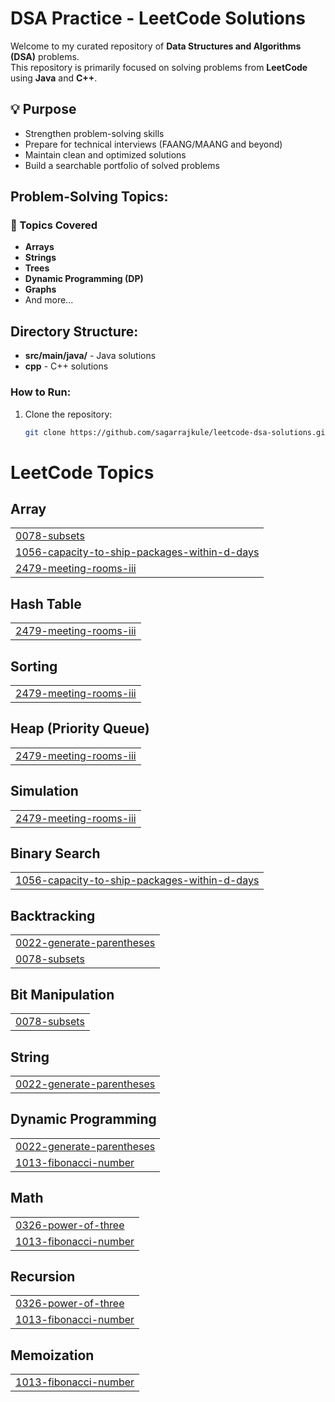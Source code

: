 # DSA Practice - LeetCode Solutions

Welcome to my curated repository of **Data Structures and Algorithms (DSA)** problems.  
This repository is primarily focused on solving problems from **LeetCode** using **Java** and **C++**.

## 💡 Purpose

- Strengthen problem-solving skills
- Prepare for technical interviews (FAANG/MAANG and beyond)
- Maintain clean and optimized solutions
- Build a searchable portfolio of solved problems

## Problem-Solving Topics:

### 📌 Topics Covered

- **Arrays**
- **Strings**
- **Trees**
- **Dynamic Programming (DP)**
- **Graphs**
- And more...

## Directory Structure:

- **src/main/java/** - Java solutions
- **cpp** - C++ solutions

### How to Run:

1. Clone the repository:
   ```bash
   git clone https://github.com/sagarrajkule/leetcode-dsa-solutions.git

<!---LeetCode Topics Start-->
# LeetCode Topics
## Array
|  |
| ------- |
| [0078-subsets](https://github.com/sagarrajkule/leetcode-dsa-solutions/tree/master/0078-subsets) |
| [1056-capacity-to-ship-packages-within-d-days](https://github.com/sagarrajkule/leetcode-dsa-solutions/tree/master/1056-capacity-to-ship-packages-within-d-days) |
| [2479-meeting-rooms-iii](https://github.com/sagarrajkule/leetcode-dsa-solutions/tree/master/2479-meeting-rooms-iii) |
## Hash Table
|  |
| ------- |
| [2479-meeting-rooms-iii](https://github.com/sagarrajkule/leetcode-dsa-solutions/tree/master/2479-meeting-rooms-iii) |
## Sorting
|  |
| ------- |
| [2479-meeting-rooms-iii](https://github.com/sagarrajkule/leetcode-dsa-solutions/tree/master/2479-meeting-rooms-iii) |
## Heap (Priority Queue)
|  |
| ------- |
| [2479-meeting-rooms-iii](https://github.com/sagarrajkule/leetcode-dsa-solutions/tree/master/2479-meeting-rooms-iii) |
## Simulation
|  |
| ------- |
| [2479-meeting-rooms-iii](https://github.com/sagarrajkule/leetcode-dsa-solutions/tree/master/2479-meeting-rooms-iii) |
## Binary Search
|  |
| ------- |
| [1056-capacity-to-ship-packages-within-d-days](https://github.com/sagarrajkule/leetcode-dsa-solutions/tree/master/1056-capacity-to-ship-packages-within-d-days) |
## Backtracking
|  |
| ------- |
| [0022-generate-parentheses](https://github.com/sagarrajkule/leetcode-dsa-solutions/tree/master/0022-generate-parentheses) |
| [0078-subsets](https://github.com/sagarrajkule/leetcode-dsa-solutions/tree/master/0078-subsets) |
## Bit Manipulation
|  |
| ------- |
| [0078-subsets](https://github.com/sagarrajkule/leetcode-dsa-solutions/tree/master/0078-subsets) |
## String
|  |
| ------- |
| [0022-generate-parentheses](https://github.com/sagarrajkule/leetcode-dsa-solutions/tree/master/0022-generate-parentheses) |
## Dynamic Programming
|  |
| ------- |
| [0022-generate-parentheses](https://github.com/sagarrajkule/leetcode-dsa-solutions/tree/master/0022-generate-parentheses) |
| [1013-fibonacci-number](https://github.com/sagarrajkule/leetcode-dsa-solutions/tree/master/1013-fibonacci-number) |
## Math
|  |
| ------- |
| [0326-power-of-three](https://github.com/sagarrajkule/leetcode-dsa-solutions/tree/master/0326-power-of-three) |
| [1013-fibonacci-number](https://github.com/sagarrajkule/leetcode-dsa-solutions/tree/master/1013-fibonacci-number) |
## Recursion
|  |
| ------- |
| [0326-power-of-three](https://github.com/sagarrajkule/leetcode-dsa-solutions/tree/master/0326-power-of-three) |
| [1013-fibonacci-number](https://github.com/sagarrajkule/leetcode-dsa-solutions/tree/master/1013-fibonacci-number) |
## Memoization
|  |
| ------- |
| [1013-fibonacci-number](https://github.com/sagarrajkule/leetcode-dsa-solutions/tree/master/1013-fibonacci-number) |
<!---LeetCode Topics End-->